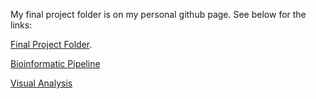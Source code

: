 My final project folder is on my personal github page. See below for the links:

[Final Project Folder](https://github.com/emmastrand/EpiRAD-RAD_Geoduck2016).

[Bioinformatic Pipeline](https://github.com/emmastrand/EpiRAD-RAD_Geoduck2016/blob/master/Bioinformatic_Pipeline_annotated.md)

[Visual Analysis](https://github.com/emmastrand/EpiRAD-RAD_Geoduck2016/blob/master/Analysis_annotated.md)
